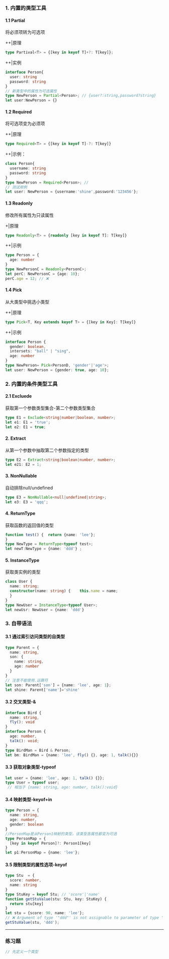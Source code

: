 ### 1. 内置的类型工具

#### 1.1 Partial

将必须项转为可选项

++|原理

```typescript
type Partival<T> = {[key in keyof T]+?: T[key]};
```

++|实例

```typescript
interface Person{
  user: string
  password: string
}
// 新类型中的属性为可选属性
type NewPerson = Partial<Person>; // {user?:string,password?string}
let user:NewPerson = {} 
```

#### 1.2 Required

将可选项变为必须项

++|原理 

```typescript
type Required<T> = {[key in keyof T]-?: T[key]}
```

++|示例：

```typescript
class Person{
  username: string
  password: string
}
type NewPerson = Required<Person>; //
// 测试用例
let user: NewPerson = {username:'shine',password:'123456'};
```

#### 1.3 Readonly

修改所有属性为只读属性

+|原理

```typescript
type Readonly<T> = {readonly [key in keyof T]: T[key]}
```

++|示例

```typescript
type Person = {
  age: number
}
type NewPersonC = Readonly<PersonC>;
let perC: NewPersonC = {age: 10};
perC.age = 12; // ❌
```

#### 1.4 Pick

从大类型中挑选小类型

++|原理

```typescript
type Pick<T, Key extends keyof T> = {[key in Key]: T[key]}
```

++|示例

```typescript
interface Person {
  gender: boolean,
  intersets: "ball" | "sing",
  age: number
}
type NewPerson= Pick<PersonD, 'gender'|'age'>;
let user: NewPerson = {gender: true, age: 10};
```

### 2. 内置的条件类型工具

#### 2.1 Excluede

获取第一个参数类型集合-第二个参数类型集合

```typescript
type E1 = Exclude<string|number|boolean, number>;
let e1: E1 = 'true';
let e2: E1 = true;
```

#### 2. Extract

从第一个参数中抽取第二个参数指定的类型

```typescript
type E2 = Extract<string|boolean|number, number>;
let e21: E2 = 1;
```

#### 3. NonNullable

自动排除null/undefined

```typescript
type E3 = NonNullable<null|undefined|string>;
let e3: E3 = 'qqq';
```

#### 4. ReturnType

获取函数的返回值的类型

```typescript
function test() {  return {name: 'lee'};
}
type NewType = ReturnType<typeof test>;
let newT:NewType = {name: 'ddd'} ;
```

#### 5. InstanceType

获取类实例的类型

```typescript
class User {
  name: string;
  constructor(name: string) {    this.name = name;
  }
}
type NewUser = InstanceType<typeof User>;
let newUsr: NewUser = {name: 'ddd'}
```

### 3. 自带语法

#### 3.1 通过索引访问类型的自类型

```typescript
type Parent = {
  name: string,
  son: {
    name: string,
    age: number
  }
}
// 注意不能使用.运算符
let son: Parent['son'] = {name: 'lee', age: 1};
let shine: Parent['name']='shine'
```

#### 3.2 交叉类型-&

```typescript
interface Bird {
  name: string,
  fly(): void
}
interface Person {
  age: number,
  talk(): void; 
}
type BirdMan = Bird & Person;
let bm: BirdMan = {name: 'lee', fly() {}, age: 1, talk(){}}
```

#### 3.3 获取对象类型-typeof

```typescript
let user = {name: 'lee', age: 1, talk() {}};
type User = typeof user;
 // 相当于 {name: string, age: number, talk():void}
```

#### 3.4 映射类型-keyof+in

```typescript
type Person = {
  name: string,
  age: number,
  gender: boolean
}
//PersonMap是从Person1映射的类型，该类型各属性都变为可选
type PersonMap = {
  [key in keyof Person]?: Person1[key]
}
let p1:PersonMap = {name: 'lee'};
```

#### 3.5 限制类型的属性选项-keyof

```typescript
type Stu  = {
  score: number,
  name: string
}
type StuKey = keyof Stu; // 'score'|'name'
function getStuValue(stu: Stu, key: StuKey) {
  return stu[key]
}
let stu = {score: 90, name: 'lee'};
// ❌ Argument of type '"ddd"' is not assignable to parameter of type '"score" | "name"'.
getStuValue(stu, 'ddd');
```



----

### 练习题

```typescript
// 先定义一个类型


```

